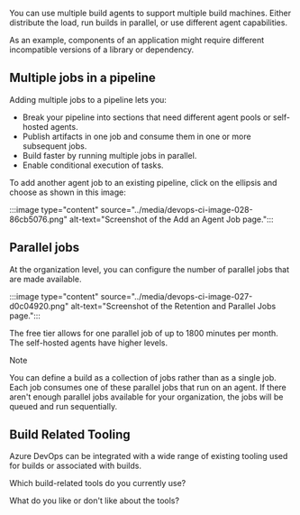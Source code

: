 You can use multiple build agents to support multiple build machines. Either distribute the load, run builds in parallel, or use different agent capabilities.

As an example, components of an application might require different incompatible versions of a library or dependency.

## Multiple jobs in a pipeline

Adding multiple jobs to a pipeline lets you:

 -  Break your pipeline into sections that need different agent pools or self-hosted agents.
 -  Publish artifacts in one job and consume them in one or more subsequent jobs.
 -  Build faster by running multiple jobs in parallel.
 -  Enable conditional execution of tasks.

To add another agent job to an existing pipeline, click on the ellipsis and choose as shown in this image:

:::image type="content" source="../media/devops-ci-image-028-86cb5076.png" alt-text="Screenshot of the Add an Agent Job page.":::


## Parallel jobs

At the organization level, you can configure the number of parallel jobs that are made available.

:::image type="content" source="../media/devops-ci-image-027-d0c04920.png" alt-text="Screenshot of the Retention and Parallel Jobs page.":::


The free tier allows for one parallel job of up to 1800 minutes per month. The self-hosted agents have higher levels.

> [!NOTE]
> You can define a build as a collection of jobs rather than as a single job. Each job consumes one of these parallel jobs that run on an agent. If there aren't enough parallel jobs available for your organization, the jobs will be queued and run sequentially.

## Build Related Tooling

Azure DevOps can be integrated with a wide range of existing tooling used for builds or associated with builds.

Which build-related tools do you currently use?

What do you like or don't like about the tools?
